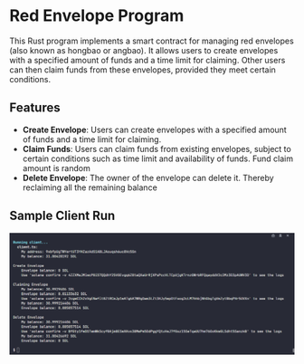 # Red Envelope Program

This Rust program implements a smart contract for managing red envelopes (also known as hongbao or angbao). It allows users to create envelopes with a specified amount of funds and a time limit for claiming. Other users can then claim funds from these envelopes, provided they meet certain conditions.

## Features

- **Create Envelope**: Users can create envelopes with a specified amount of funds and a time limit for claiming.
- **Claim Funds**: Users can claim funds from existing envelopes, subject to certain conditions such as time limit and availability of funds. Fund claim amount is random
- **Delete Envelope**: The owner of the envelope can delete it. Thereby reclaiming all the remaining balance

## Sample Client Run

![sample img](imgs/sample_client_run.png)